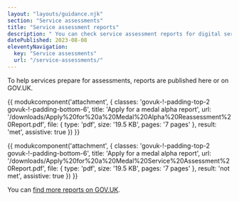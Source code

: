 ```yaml
---
layout: "layouts/guidance.njk"
section: "Service assessments"
title: "Service assessment reports"
description: " You can check service assessment reports for digital services in Defence."
datePublished: 2023-08-08
eleventyNavigation:
  key: "Service assessments"
  url: "/service-assessments/"
---
```


To help services prepare for assessments, reports are published here or on GOV.UK.

{{ modukcomponent('attachment', {
  classes: 'govuk-!-padding-top-2 govuk-!-padding-bottom-6',
  title: 'Apply for a medal alpha report',
  url: '/downloads/Apply%20for%20a%20Medal%20Alpha%20Reassessment%20Report.pdf',
  file: {
    type: 'pdf',
    size: '19.5 KB',
    pages: '7 pages'
  },
  result: 'met',
  assistive: true
}) }}

{{ modukcomponent('attachment', {
  classes: 'govuk-!-padding-top-2 govuk-!-padding-bottom-6',
  title: 'Apply for a medal alpha report',
  url: '/downloads/Apply%20for%20a%20Medal%20Service%20Assessment%20Report.pdf',
  file: {
    type: 'pdf',
    size: '19.5 KB',
    pages: '7 pages'
  },
  result: 'not met',
  assistive: true
}) }}

You can [find more reports on GOV.UK](https://www.gov.uk/service-standard-reports).
